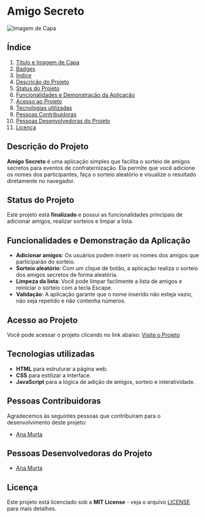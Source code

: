 # Amigo Secreto

![Imagem de Capa](amigosecreto.png)

## Índice
1. [Título e Imagem de Capa](#título-e-imagem-de-capa)
2. [Badges](#badges)
3. [Índice](#índice)
4. [Descrição do Projeto](#descrição-do-projeto)
5. [Status do Projeto](#status-do-projeto)
6. [Funcionalidades e Demonstração da Aplicação](#funcionalidades-e-demonstração-da-aplicação)
7. [Acesso ao Projeto](#acesso-ao-projeto)
8. [Tecnologias utilizadas](#tecnologias-utilizadas)
9. [Pessoas Contribuidoras](#pessoas-contribuidoras)
10. [Pessoas Desenvolvedoras do Projeto](#pessoas-desenvolvedoras-do-projeto)
11. [Licença](#licença)

## Descrição do Projeto
**Amigo Secreto** é uma aplicação simples que facilita o sorteio de amigos secretos para eventos de confraternização. Ela permite que você adicione os nomes dos participantes, faça o sorteio aleatório e visualize o resultado diretamente no navegador.

## Status do Projeto
Este projeto está **finalizado** e possui as funcionalidades principais de adicionar amigos, realizar sorteios e limpar a lista.

## Funcionalidades e Demonstração da Aplicação
- **Adicionar amigos**: Os usuários podem inserir os nomes dos amigos que participarão do sorteio.
- **Sorteio aleatório**: Com um clique de botão, a aplicação realiza o sorteio dos amigos secretos de forma aleatória.
- **Limpeza da lista**: Você pode limpar facilmente a lista de amigos e reiniciar o sorteio com a tecla Escape.
- **Validação**: A aplicação garante que o nome inserido não esteja vazio, não seja repetido e não contenha números.

## Acesso ao Projeto
Você pode acessar o projeto clicando no link abaixo:
[Visite o Projeto](https://github.com/username/amigo-secreto)

## Tecnologias utilizadas
- **HTML** para estruturar a página web.
- **CSS** para estilizar a interface.
- **JavaScript** para a lógica de adição de amigos, sorteio e interatividade.

## Pessoas Contribuidoras
Agradecemos às seguintes pessoas que contribuíram para o desenvolvimento deste projeto:
- [Ana Murta](link-para-o-seu-perfil)

## Pessoas Desenvolvedoras do Projeto
- [Ana Murta](link-para-o-seu-perfil)

## Licença
Este projeto está licenciado sob a **MIT License** - veja o arquivo [LICENSE](LICENSE) para mais detalhes.
